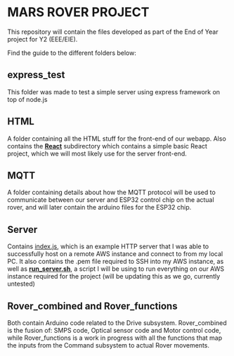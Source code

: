 MARS ROVER PROJECT
==================
This repository will contain the files developed as part of the End of Year project for Y2 (EEE/EIE).

Find the guide to the different folders below:

express_test
------------
This folder was made to test a simple server using express framework on top of node.js

HTML
----
A folder containing all the HTML stuff for the front-end of our webapp. Also contains the [**React**](HTML/React) subdirectory which contains a simple basic React project, which we will most likely use for the server front-end.

MQTT
----
A folder containing details about how the MQTT protocol will be used to communicate between our server and ESP32 control chip on the actual rover, and will later contain the arduino files for the ESP32 chip.

Server
------
Contains [index.js](Server/index.js), which is an example HTTP server that I was able to successfully host on a remote AWS instance and connect to from my local PC. It also contains the .pem file required to SSH into my AWS instance, as well as [**run_server.sh**](Server/run_server.sh), a script I will be using to run everything on our AWS instance required for the project (will be updating this as we go, currently untested)

Rover_combined and Rover_functions
------
Both contain Arduino code related to the Drive subsystem. 
Rover_combined is the fusion of: SMPS code, Optical sensor code and Motor control code, while Rover_functions is a work in progress with all the functions that map the inputs from the Command subsystem to actual Rover movements.
